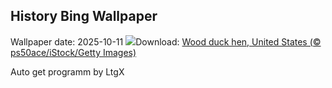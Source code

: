 ## History Bing Wallpaper
Wallpaper date: 2025-10-11
![](https://www.bing.com/th?id=OHR.WoodDuckHen_EN-IN0584855660_UHD.jpg&w=1000)Download: [Wood duck hen, United States (© ps50ace/iStock/Getty Images)](https://www.bing.com/th?id=OHR.WoodDuckHen_EN-IN0584855660_UHD.jpg)

Auto get programm by LtgX
